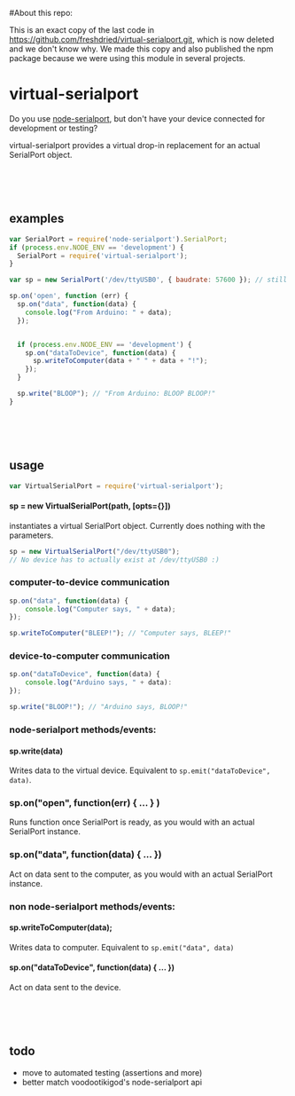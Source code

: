 #About this repo:

This is an exact copy of the last code in https://github.com/freshdried/virtual-serialport.git, which is now deleted and we don't know why.
We made this copy and also published the npm package because we were using this module in several projects.


# virtual-serialport
Do you use [node-serialport](https://github.com/voodootikigod/node-serialport), but don't have your device connected for development or testing?

virtual-serialport provides a virtual drop-in replacement for an actual SerialPort object.

<br><br><br>
## examples
```javascript
var SerialPort = require('node-serialport').SerialPort;
if (process.env.NODE_ENV == 'development') {
  SerialPort = require('virtual-serialport');
}

var sp = new SerialPort('/dev/ttyUSB0', { baudrate: 57600 }); // still works if NODE_ENV is set to development!

sp.on('open', function (err) {
  sp.on("data", function(data) {
    console.log("From Arduino: " + data);
  });


  if (process.env.NODE_ENV == 'development') {
    sp.on("dataToDevice", function(data) {
      sp.writeToComputer(data + " " + data + "!");
    });
  }

  sp.write("BLOOP"); // "From Arduino: BLOOP BLOOP!"
}
```

<br><br><br>

## usage
```javascript
var VirtualSerialPort = require('virtual-serialport');
```

#### sp = new VirtualSerialPort(path, [opts={}])
instantiates a virtual SerialPort object. Currently does nothing with the parameters.

```javascript
sp = new VirtualSerialPort("/dev/ttyUSB0");
// No device has to actually exist at /dev/ttyUSB0 :)
```

### computer-to-device communication

```javascript
sp.on("data", function(data) {
	console.log("Computer says, " + data);
});

sp.writeToComputer("BLEEP!"); // "Computer says, BLEEP!"
```

### device-to-computer communication

```javascript
sp.on("dataToDevice", function(data) {
	console.log("Arduino says, " + data):
});

sp.write("BLOOP!"); // "Arduino says, BLOOP!"
```

### node-serialport methods/events:
#### sp.write(data)
Writes data to the virtual device.
Equivalent to `sp.emit("dataToDevice", data)`.

### sp.on("open", function(err) { ... } )
Runs function once SerialPort is ready, as you would with an actual SerialPort instance.


### sp.on("data", function(data) { ... })
Act on data sent to the computer, as you would with an actual SerialPort instance.

### non node-serialport methods/events:
#### sp.writeToComputer(data);
Writes data to computer.
Equivalent to `sp.emit("data", data)`


#### sp.on("dataToDevice", function(data) { ... })
Act on data sent to the device.

<br><br><br>
## todo
- move to automated testing (assertions and more)
- better match voodootikigod's node-serialport api
